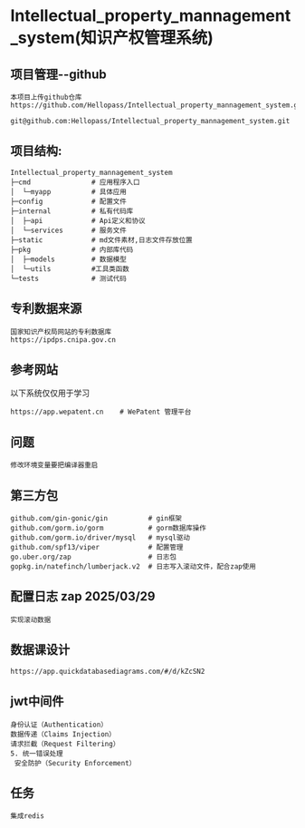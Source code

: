 # Intellectual_property_mannagement_system(知识产权管理系统)

## 项目管理--github
```text
本项目上传github仓库
https://github.com/Hellopass/Intellectual_property_mannagement_system.git

git@github.com:Hellopass/Intellectual_property_mannagement_system.git
```

## 项目结构:

```text
Intellectual_property_mannagement_system
├─cmd               # 应用程序入口
│  └─myapp          # 具体应用
├─config            # 配置文件
├─internal          # 私有代码库
│  ├─api            # Api定义和协议
│  └─services       # 服务文件
├─static            # md文件素材,日志文件存放位置
├─pkg               # 内部库代码
│  ├─models         # 数据模型
│  └─utils          #工具类函数
└─tests             # 测试代码

```

## 专利数据来源

```text
国家知识产权局网站的专利数据库
https://ipdps.cnipa.gov.cn
```

## 参考网站

以下系统仅仅用于学习

```text
https://app.wepatent.cn    # WePatent 管理平台
```

## 问题

```text
修改环境变量要把编译器重启
```

## 第三方包
```text
github.com/gin-gonic/gin          # gin框架
github.com/gorm.io/gorm           # gorm数据库操作
github.com/gorm.io/driver/mysql   # mysql驱动
github.com/spf13/viper            # 配置管理
go.uber.org/zap                   # 日志包
gopkg.in/natefinch/lumberjack.v2  # 日志写入滚动文件，配合zap使用
```

## 配置日志 zap 2025/03/29 
```text
实现滚动数据
```


## 数据课设计
```text
https://app.quickdatabasediagrams.com/#/d/kZcSN2

```
## jwt中间件
```
身份认证（Authentication）
数据传递（Claims Injection）
请求拦截（Request Filtering）
5. 统一错误处理
 安全防护（Security Enforcement）
```


## 任务
```text
集成redis
```